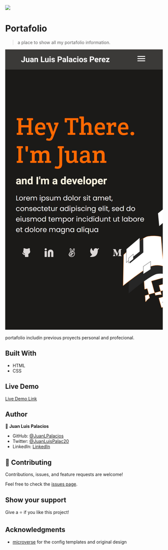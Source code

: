 ![](https://img.shields.io/badge/Microverse-blueviolet)

# Portafolio

> a place to show all my portafolio information.

![screenshot](./screenshot.jpg)

portafolio includin previous proyects personal and profecional.

## Built With

- HTML
- CSS

## Live Demo

[Live Demo Link](https://JuanLPalacios.github.io)

## Author

👤 **Juan Luis Palacios**

- GitHub: [@JuanLPalacios](https://github.com/JuanLPalacios)
- Twitter: [@JuanLuisPalac20](https://twitter.com/twitterhandle)
- LinkedIn: [LinkedIn](https://www.linkedin.com/in/juan-luis-palacios-p%C3%A9rez-95b39a228/)

## 🤝 Contributing

Contributions, issues, and feature requests are welcome!

Feel free to check the [issues page](../../issues/).

## Show your support

Give a ⭐️ if you like this project!

## Acknowledgments

- [microverse](http://www.microverse.org) for the config templates and original design
